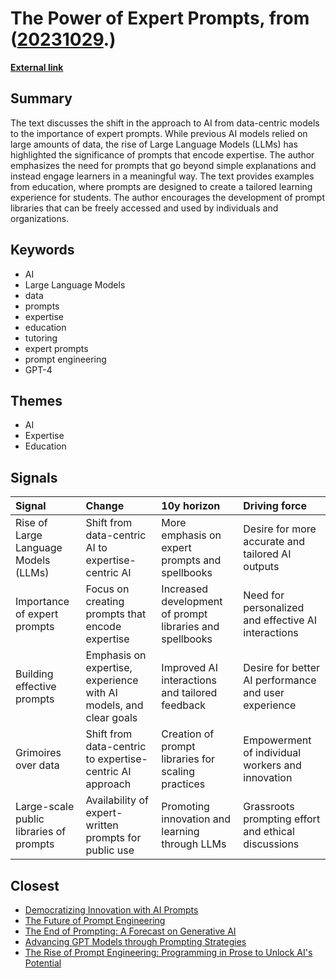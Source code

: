 # __The Power of Expert Prompts__, from ([20231029](https://kghosh.substack.com/p/20231029).)

__[External link](https://www.oneusefulthing.org/p/now-is-the-time-for-grimoires)__



## Summary

The text discusses the shift in the approach to AI from data-centric models to the importance of expert prompts. While previous AI models relied on large amounts of data, the rise of Large Language Models (LLMs) has highlighted the significance of prompts that encode expertise. The author emphasizes the need for prompts that go beyond simple explanations and instead engage learners in a meaningful way. The text provides examples from education, where prompts are designed to create a tailored learning experience for students. The author encourages the development of prompt libraries that can be freely accessed and used by individuals and organizations.

## Keywords

* AI
* Large Language Models
* data
* prompts
* expertise
* education
* tutoring
* expert prompts
* prompt engineering
* GPT-4

## Themes

* AI
* Expertise
* Education

## Signals

| Signal                                  | Change                                                            | 10y horizon                                              | Driving force                                        |
|:----------------------------------------|:------------------------------------------------------------------|:---------------------------------------------------------|:-----------------------------------------------------|
| Rise of Large Language Models (LLMs)    | Shift from data-centric AI to expertise-centric AI                | More emphasis on expert prompts and spellbooks           | Desire for more accurate and tailored AI outputs     |
| Importance of expert prompts            | Focus on creating prompts that encode expertise                   | Increased development of prompt libraries and spellbooks | Need for personalized and effective AI interactions  |
| Building effective prompts              | Emphasis on expertise, experience with AI models, and clear goals | Improved AI interactions and tailored feedback           | Desire for better AI performance and user experience |
| Grimoires over data                     | Shift from data-centric to expertise-centric AI approach          | Creation of prompt libraries for scaling practices       | Empowerment of individual workers and innovation     |
| Large-scale public libraries of prompts | Availability of expert-written prompts for public use             | Promoting innovation and learning through LLMs           | Grassroots prompting effort and ethical discussions  |

## Closest

* [Democratizing Innovation with AI Prompts](d0726e79e1911eb62981138d30b7182a)
* [The Future of Prompt Engineering](72385da61cc5a83b19c644d94b41bf76)
* [The End of Prompting: A Forecast on Generative AI](a9b784e317c986625247f7a1a91bc60f)
* [Advancing GPT Models through Prompting Strategies](f1011f7f464bfcb22dcb75731bd0090f)
* [The Rise of Prompt Engineering: Programming in Prose to Unlock AI's Potential](53018e7a9d2e14b74909db8761a9cd9d)